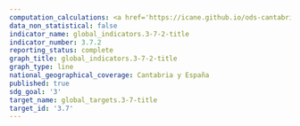 ```yaml
---
computation_calculations: <a href='https://icane.github.io/ods-cantabria/assets/pdf/3.7.2.1.pdf' target='_blank'>Tasa de fecundidad de las adolescentes (entre 10 y 14 años y entre 15 y 19 años) por cada 1.000 mujeres de ese grupo de edad</a><br><a href='https://icane.github.io/ods-cantabria/assets/pdf/3.7.2.2.pdf' target='_blank'>Tasa de fecundidad de las adolescentes (entre 10 y 14 años y entre 15 y 19 años) por cada 1.000 mujeres de ese grupo de edad</a>
data_non_statistical: false
indicator_name: global_indicators.3-7-2-title
indicator_number: 3.7.2
reporting_status: complete
graph_title: global_indicators.3-7-2-title
graph_type: line
national_geographical_coverage: Cantabria y España
published: true
sdg_goal: '3'
target_name: global_targets.3-7-title
target_id: '3.7'
---
```


